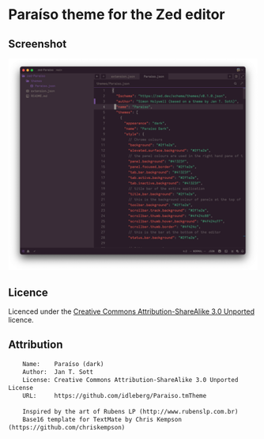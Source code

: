 # Paraíso theme for the Zed editor

## Screenshot

![Paraiso_dark](https://raw.githubusercontent.com/treffynnon/zed-Paraiso/main/Paraiso_dark.png)

## Licence

Licenced under the [Creative Commons Attribution-ShareAlike 3.0 Unported][licence] licence.

## Attribution

```
    Name:    Paraíso (dark)
    Author:  Jan T. Sott
    License: Creative Commons Attribution-ShareAlike 3.0 Unported License
    URL:     https://github.com/idleberg/Paraiso.tmTheme

    Inspired by the art of Rubens LP (http://www.rubenslp.com.br)
    Base16 template for TextMate by Chris Kempson (https://github.com/chriskempson)
```

[licence]: https://creativecommons.org/licences/by-sa/3.0/legalcode "Creative Commons Attribution-ShareAlike 3.0 Unported Licence"
